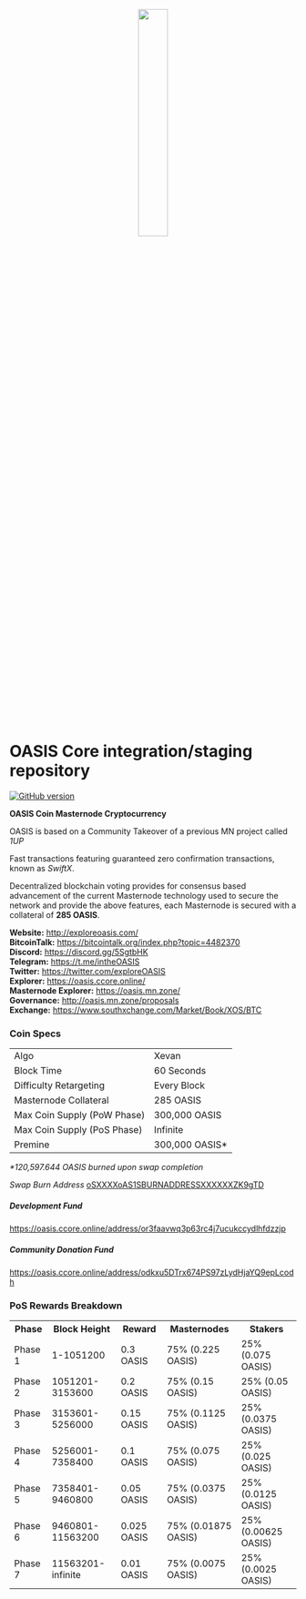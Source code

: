 <p align="center">
	<img src="https://cdn.discordapp.com/attachments/434714258127847425/533141511907573780/oasis-no-bkgd-.png" width=32%/>
</p>

OASIS Core integration/staging repository
=====================================

[![GitHub version](https://badge.fury.io/gh/OasisCoinTeam%2FOASIS.svg)](https://badge.fury.io/gh/OasisCoinTeam%2FOASIS)

**OASIS Coin Masternode Cryptocurrency**

OASIS is based on a Community Takeover of a previous MN project called _1UP_

Fast transactions featuring guaranteed zero confirmation transactions, known as _SwiftX_.

Decentralized blockchain voting provides for consensus based advancement of the current Masternode technology used to secure the network and provide the above features, each Masternode is secured with a collateral of **285 OASIS**.

**Website:** <a href="http://exploreoasis.com/">http://exploreoasis.com/</a><br>
**BitcoinTalk:** <a href="https://bitcointalk.org/index.php?topic=4482370">https://bitcointalk.org/index.php?topic=4482370</a><br>
**Discord:** <a href="https://discord.gg/5SgtbHK">https://discord.gg/5SgtbHK</a><br>
**Telegram:** <a href="https://t.me/intheOASIS">https://t.me/intheOASIS</a><br>
**Twitter:** <a href="https://twitter.com/exploreOASIS">https://twitter.com/exploreOASIS</a><br>
**Explorer:** <a href="https://oasis.ccore.online/">https://oasis.ccore.online/</a><br>
**Masternode Explorer:** <a href="https://oasis.mn.zone/">https://oasis.mn.zone/</a><br>
**Governance:** <a href="http://oasis.mn.zone/proposals">http://oasis.mn.zone/proposals</a><br>
**Exchange:** <a href="https://www.southxchange.com/Market/Book/XOS/BTC">https://www.southxchange.com/Market/Book/XOS/BTC</a><br>


### Coin Specs
<table>
<tr><td>Algo</td><td>Xevan</td></tr>
<tr><td>Block Time</td><td>60 Seconds</td></tr>
<tr><td>Difficulty Retargeting</td><td>Every Block</td></tr>
<tr><td>Masternode Collateral</td><td>285 OASIS</td></tr>
<tr><td>Max Coin Supply (PoW Phase)</td><td>300,000 OASIS</td></tr>
<tr><td>Max Coin Supply (PoS Phase)</td><td>Infinite</td></tr>
<tr><td>Premine</td><td>300,000 OASIS*</td></tr>
</table>

<em>*120,597.644 OASIS burned upon swap completion

Swap Burn Address </em><a href="https://oasis.ccore.online/address/osxxxxoas1sburnaddressxxxxxxzk9gtd" >oSXXXXoAS1SBURNADDRESSXXXXXXZK9gTD</a> 

##### Development Fund<br>
https://oasis.ccore.online/address/or3faavwq3p63rc4j7ucukccydlhfdzzjp
<br>
##### Community Donation Fund<br>
https://oasis.ccore.online/address/odkxu5DTrx674PS97zLydHjaYQ9epLcodh

### PoS Rewards Breakdown
<table>
<th>Phase</th><th>Block Height</th><th>Reward</th><th>Masternodes</th><th>Stakers</th>
<tr><td>Phase 1</td><td>      1-1051200</td><td>0.3 OASIS</td><td>75% (0.225 OASIS)</td><td>25% (0.075 OASIS)</td></tr>
<tr><td>Phase 2</td><td>1051201-3153600</td><td>0.2 OASIS</td><td>75% (0.15 OASIS)</td><td>25% (0.05 OASIS)</td></tr>
<tr><td>Phase 3</td><td>3153601-5256000</td><td>0.15 OASIS</td><td>75% (0.1125 OASIS)</td><td>25% (0.0375 OASIS)</td></tr>
<tr><td>Phase 4</td><td>5256001-7358400</td><td>0.1 OASIS</td><td>75% (0.075 OASIS)</td><td>25% (0.025 OASIS)</td></tr>
<tr><td>Phase 5</td><td>7358401-9460800</td><td>0.05 OASIS</td><td>75% (0.0375 OASIS)</td><td>25% (0.0125 OASIS)</td></tr>
<tr><td>Phase 6</td><td>9460801-11563200</td><td>0.025 OASIS</td><td>75% (0.01875 OASIS)</td><td>25% (0.00625 OASIS)</td></tr>
<tr><td>Phase 7</td><td>11563201-infinite</td><td>0.01 OASIS</td><td>75% (0.0075 OASIS)</td><td>25% (0.0025 OASIS)</td></tr>
</table>
